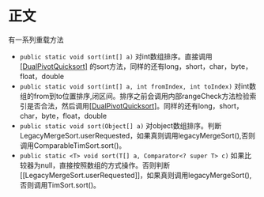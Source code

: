 # 正文
有一系列重载方法
* `public static void sort(int[] a)` 对int数组排序。直接调用[[DualPivotQuicksort]](双轴快排) 的sort方法，同样的还有long，short，char，byte，float，double
* `public static void sort(int[] a, int fromIndex, int toIndex)` 对int数组的from到to位置排序,闭区间。排序之前会调用内部rangeCheck方法检验索引是否合法，然后调用[[DualPivotQuicksort]](双轴快排)。同样的还有long，short，char，byte，float，double
*  `public static void sort(Object[] a)` 对object数组排序。判断LegacyMergeSort.userRequested，如果真则调用legacyMergeSort(),否则调用ComparableTimSort.sort()。	
*  `public static <T> void sort(T[] a, Comparator<? super T> c)` 如果比较器为null，直接按照数组的方式操作。否则判断[[LegacyMergeSort.userRequested]]，如果真则调用legacyMergeSort(),否则调用TimSort.sort()。